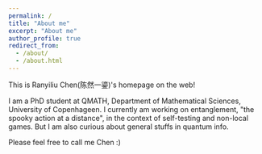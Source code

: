 ```yaml
---
permalink: /
title: "About me"
excerpt: "About me"
author_profile: true
redirect_from: 
  - /about/
  - /about.html
---
```


This is Ranyiliu Chen(陈然一鎏)'s homepage on the web!

I am a PhD student at QMATH, Department of Mathematical Sciences, University of Copenhageen. I currently am working on entanglement, "the spooky action at a distance", in the context of self-testing and non-local games. But I am also curious about general stuffs in quantum info.

Please feel free to call me Chen :)